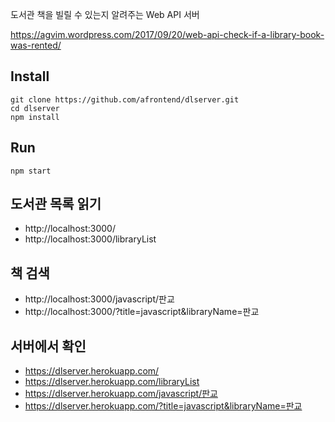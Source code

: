 도서관 책을 빌릴 수 있는지 알려주는 Web API 서버

https://agvim.wordpress.com/2017/09/20/web-api-check-if-a-library-book-was-rented/

## Install

    git clone https://github.com/afrontend/dlserver.git
    cd dlserver
    npm install

## Run

    npm start

## 도서관 목록 읽기

* http://localhost:3000/
* http://localhost:3000/libraryList

## 책 검색

* http://localhost:3000/javascript/판교
* http://localhost:3000/?title=javascript&libraryName=판교

## 서버에서 확인

* https://dlserver.herokuapp.com/
* https://dlserver.herokuapp.com/libraryList
* https://dlserver.herokuapp.com/javascript/판교
* https://dlserver.herokuapp.com/?title=javascript&libraryName=판교


